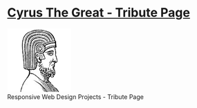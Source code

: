 # <a target="_blank" href="https://ardeshirv.github.io/CyrusTheGreat/">Cyrus The Great - Tribute Page</a>
<a target="_blank" href="https://ardeshirv.github.io/CyrusTheGreat/">
  <img src="https://github.com/ArdeshirV/CyrusTheGreat/blob/master/img/CyrusTheGreat.png" alt="Cyrus The Great">
</a>
<br/>
Responsive Web Design Projects - Tribute Page

